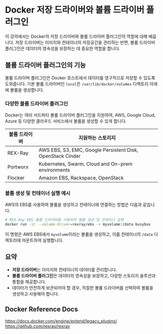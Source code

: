# Docker 저장 드라이버와 볼륨 드라이버 플러그인

이 강의에서는 Docker의 저장 드라이버와 볼륨 드라이버 플러그인의 역할에 대해 배웁니다. 저장 드라이버는 이미지와 컨테이너의 저장공간을 관리하는 반면, 볼륨 드라이버 플러그인은 데이터의 영속성을 보장하는 데 중요한 역할을 합니다.

## 볼륨 드라이버 플러그인의 기능

볼륨 드라이버 플러그인은 Docker 호스트에서 데이터를 영구적으로 저장할 수 있도록 도와줍니다. 기본 볼륨 드라이버인 `local`은 `/var/lib/docker/volumes` 디렉토리 아래에 볼륨을 생성합니다.

### 다양한 볼륨 드라이버 플러그인

Docker는 여러 서드파티 볼륨 드라이버 플러그인을 지원하여, AWS, Google Cloud, Azure 등 다양한 클라우드 서비스에서 볼륨을 생성할 수 있게 합니다.

| 볼륨 드라이버 | 지원하는 스토리지                                          |
| ------------- | ---------------------------------------------------------- |
| REX-Ray       | AWS EBS, S3, EMC, Google Persistent Disk, OpenStack Cinder |
| Portworx      | Kubernetes, Swarm, Cloud and On-prem environments          |
| Flocker       | Amazon EBS, Rackspace, OpenStack                           |

### 볼륨 생성 및 컨테이너 실행 예시

AWS의 EBS를 사용하여 볼륨을 생성하고 컨테이너에 연결하는 방법은 다음과 같습니다.

```bash
# REX-Ray EBS 볼륨 드라이버를 사용하여 볼륨 생성 및 컨테이너 실행
docker run -it --volume-driver=rexray/ebs -v myvolume:/data busybox
```

이 명령은 AWS EBS에서 `myvolume`이라는 볼륨을 생성하고, 이를 컨테이너의 `/data` 디렉토리에 마운트하여 실행합니다.

## 요약

- **저장 드라이버**는 이미지와 컨테이너의 데이터를 관리합니다.
- **볼륨 드라이버 플러그인**은 데이터의 영속성을 보장하고, 다양한 스토리지 솔루션과 통합을 제공합니다.
- 데이터가 안전하게 보관되어야 할 경우, 적절한 볼륨 드라이버를 선택하여 볼륨을 생성하고 사용해야 합니다.

## Docker Reference Docs

https://docs.docker.com/engine/extend/legacy_plugins/
https://github.com/rexray/rexray
